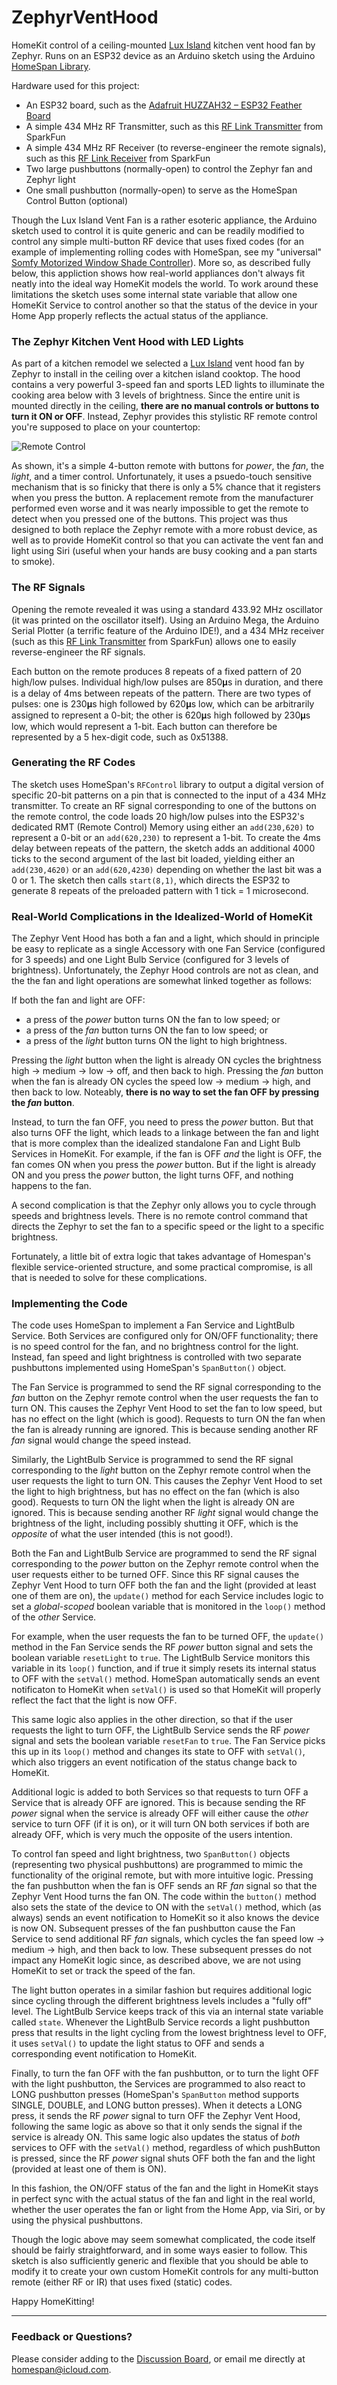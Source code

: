 # ZephyrVentHood
 
HomeKit control of a ceiling-mounted <a href="https://zephyronline.com/product/lux-island-range-hood/">Lux Island</a> kitchen vent hood fan by Zephyr.  Runs on an ESP32 device as an Arduino sketch using the Arduino [HomeSpan Library](https://github.com/HomeSpan/HomeSpan).

Hardware used for this project:

* An ESP32 board, such as the [Adafruit HUZZAH32 – ESP32 Feather Board](https://www.adafruit.com/product/3405?gclid=EAIaIQobChMIh9-Rk4nx7QIVEvDACh0IRwiGEAYYBiABEgJSMPD_BwE)
* A simple 434 MHz RF Transmitter, such as this [RF Link Transmitter](https://www.sparkfun.com/products/10534) from SparkFun
* A simple 434 MHz RF Receiver (to reverse-engineer the remote signals), such as this [RF Link Receiver](https://www.sparkfun.com/products/10532) from SparkFun
* Two large pushbuttons (normally-open) to control the Zephyr fan and Zephyr light
* One small pushbutton (normally-open) to serve as the HomeSpan Control Button (optional)

Though the Lux Island Vent Fan is a rather esoteric appliance, the Arduino sketch used to control it is quite generic and can be readily modified to control any simple multi-button RF device that uses fixed codes (for an example of implementing rolling codes with HomeSpan, see my "universal" [Somfy Motorized Window Shade Controller](https://github.com/HomeSpan/SomfyRTS)).  More so, as described fully below, this appliction shows how real-world appliances don't always fit neatly into the ideal way HomeKit models the world.  To work around these limitations the sketch uses some internal state variable that allow one HomeKit Service to control another so that the status of the device in your Home App properly reflects the actual status of the appliance.  

### The Zephyr Kitchen Vent Hood with LED Lights

As part of a kitchen remodel we selected a <a href="https://zephyronline.com/product/lux-island-range-hood/">Lux Island</a> vent hood fan by Zephyr to install in the ceiling over a kitchen island cooktop.  The hood contains a very powerful 3-speed fan and sports LED lights to illuminate the cooking area below with 3 levels of brightness.  Since the entire unit is mounted directly in the ceiling, **there are no manual controls or buttons to turn it ON or OFF**.  Instead, Zephyr provides this stylistic RF remote control you're supposed to place on your countertop:

![Remote Control](images/zephyr-remote.png)

As shown, it's a simple 4-button remote with buttons for *power*, the *fan*, the *light*, and a timer control.  Unfortunately, it uses a psuedo-touch sensitive mechanism that is so finicky that there is only a 5% chance that it registers when you press the button.  A replacement remote from the manufacturer performed even worse and it was nearly impossible to get the remote to detect when you pressed one of the buttons.  This project was thus designed to both replace the Zephyr remote with a more robust device, as well as to provide HomeKit control so that you can activate the vent fan and light using Siri (useful when your hands are busy cooking and a pan starts to smoke).

### The RF Signals

Opening the remote revealed it was using a standard 433.92 MHz oscillator (it was printed on the oscillator itself).  Using an Arduino Mega, the Arduino Serial Plotter (a terrific feature of the Arduino IDE!), and a 434 MHz receiver (such as this [RF Link Transmitter](https://www.sparkfun.com/products/10534) from SparkFun) allows one to easily reverse-engineer the RF signals.  

Each button on the remote produces 8 repeats of a fixed pattern of 20 high/low pulses. Individual high/low pulses are 850𝛍s in duration, and there is a delay of 4ms between repeats of the pattern.  There are two types of pulses:  one is 230𝛍s high followed by 620𝛍s low, which can be arbitrarily assigned to represent a 0-bit; the other is 620𝛍s high followed by 230𝛍s low, which would represent a 1-bit.  Each button can therefore be represented by a 5 hex-digit code, such as 0x51388.

### Generating the RF Codes

The sketch uses HomeSpan's `RFControl` library to output a digital version of specific 20-bit patterns on a pin that is connected to the input of a 434 MHz transmitter.  To create an RF signal corresponding to one of the buttons on the remote control, the code loads 20 high/low pulses into the ESP32's dedicated RMT (Remote Control) Memory using either an `add(230,620)` to represent a 0-bit or an `add(620,230)` to represent a 1-bit.  To create the 4ms delay between repeats of the pattern, the sketch adds an additional 4000 ticks to the second argument of the last bit loaded, yielding either an `add(230,4620)` or an `add(620,4230)` depending on whether the last bit was a 0 or 1.  The sketch then calls `start(8,1)`, which directs the ESP32 to generate 8 repeats of the preloaded pattern with 1 tick = 1 microsecond.

### Real-World Complications in the Idealized-World of HomeKit

The Zephyr Vent Hood has both a fan and a light, which should in principle be easy to replicate as a single Accessory with one Fan Service (configured for 3 speeds) and one Light Bulb Service (configured for 3 levels of brightness).  Unfortunately, the Zephyr Hood controls are not as clean, and the the fan and light operations are somewhat linked together as follows:

If both the fan and light are OFF:

* a press of the *power* button turns ON the fan to low speed; or
* a press of the *fan* button turns ON the fan to low speed; or
* a press of the *light* button turns ON the light to high brightness.

Pressing the *light* button when the light is already ON cycles the brightness high → medium → low → off, and then back to high.  Pressing the *fan* button when the fan is already ON cycles the speed low → medium → high, and then back to low.  Noteably, **there is no way to set the fan OFF by pressing the *fan* button**.

Instead, to turn the fan OFF, you need to press the *power* button.  But that also turns OFF the light, which leads to a linkage between the fan and light that is more complex than the idealized standalone Fan and Light Bulb Services in HomeKit.  For example, if the fan is OFF *and* the light is OFF, the fan comes ON when you press the *power* button.  But if the light is already ON and you press the *power* button, the light turns OFF, and nothing happens to the fan.

A second complication is that the Zephyr only allows you to cycle through speeds and brightness levels.  There is no remote control command that directs the Zephyr to set the fan to a specific speed or the light to a specific brightness.

Fortunately, a little bit of extra logic that takes advantage of Homespan's flexible service-oriented structure, and some practical compromise, is all that is needed to solve for these complications.

### Implementing the Code

The code uses HomeSpan to implement a Fan Service and LightBulb Service.  Both Services are configured only for ON/OFF functionality; there is no speed control for the fan, and no brightness control for the light.  Instead, fan speed and light brightness is controlled with two separate pushbuttons implemented using HomeSpan's `SpanButton()` object.

The Fan Service is programmed to send the RF signal corresponding to the *fan* button on the Zephyr remote control when the user requests the fan to turn ON.  This causes the Zephyr Vent Hood to set the fan to low speed, but has no effect on the light (which is good).  Requests to turn ON the fan when the fan is already running are ignored.  This is because sending another RF *fan* signal would change the speed instead.

Similarly, the LightBulb Service is programmed to send the RF signal corresponding to the *light* button on the Zephyr remote control when the user requests the light to turn ON.  This causes the Zephyr Vent Hood to set the light to high brightness, but has no effect on the fan (which is also good).  Requests to turn ON the light when the light is already ON are ignored.  This is because sending another RF *light* signal would change the brightness of the light, including possibly shutting it OFF, which is the *opposite* of what the user intended (this is not good!).

Both the Fan and LightBulb Service are programmed to send the RF signal corresponding to the *power* button on the Zephyr remote control when the user requests either to be turned OFF.  Since this RF signal causes the Zephyr Vent Hood to turn OFF both the fan and the light (provided at least one of them are on), the `update()` method for each Service includes logic to set a *global-scoped* boolean variable that is monitored in the `loop()` method of the *other* Service.

For example, when the user requests the fan to be turned OFF, the `update()` method in the Fan Service sends the RF *power* button signal and sets the boolean variable `resetLight` to `true`.  The LightBulb Service monitors this variable in its `loop()` function, and if true it simply resets its internal status to OFF with the `setVal()` method.  HomeSpan automatically sends an event notificaton to HomeKit when `setVal()` is used so that HomeKit will properly reflect the fact that the light is now OFF.

This same logic also applies in the other direction, so that if the user requests the light to turn OFF, the LightBulb Service sends the RF *power* signal and sets the boolean variable `resetFan` to `true`.  The Fan Service picks this up in its `loop()` method and changes its state to OFF with `setVal()`, which also triggers an event notification of the status change back to HomeKit.

Additional logic is added to both Services so that requests to turn OFF a Service that is already OFF are ignored.  This is because sending the RF *power* signal when the service is already OFF will either cause the *other* service to turn OFF (if it is on), or it will turn ON both services if both are already OFF, which is very much the opposite of the users intention.

To control fan speed and light brightness, two `SpanButton()` objects (representing two physical pushbuttons) are programmed to mimic the functionality of the original remote, but with more intuitive logic.  Pressing the fan pushbutton when the fan is OFF sends an RF *fan* signal so that the Zephyr Vent Hood turns the fan ON.  The code within the `button()` method also sets the state of the device to ON with the `setVal()` method, which (as always) sends an event notification to HomeKit so it also knows the device is now ON.  Subsequent presses of the fan pushbutton cause the Fan Service to send additional RF *fan* signals, which cycles the fan speed low → medium → high, and then back to low.  These subsequent presses do not impact any HomeKit logic since, as described above, we are not using HomeKit to set or track the speed of the fan.

The light button operates in a similar fashion but requires additional logic since cycling through the different brightness levels includes a "fully off" level.  The LightBulb Service keeps track of this via an internal state variable called `state`.  Whenever the LightBulb Service records a light pushbutton press that results in the light cycling from the lowest brightness level to OFF, it uses `setVal()` to update the light status to OFF and sends a corresponding event notification to HomeKit. 

Finally, to turn the fan OFF with the fan pushbutton, or to turn the light OFF with the light pushbutton, the Services are programmed to also react to LONG pushbutton presses (HomeSpan's `SpanButton` method supports SINGLE, DOUBLE, and LONG button presses).  When it detects a LONG press, it sends the RF *power* signal to turn OFF the Zephyr Vent Hood, following the same logic as above so that it only sends the signal if the service is already ON.  This same logic also updates the status of *both* services to OFF with the `setVal()` method, regardless of which pushButton is pressed, since the RF *power* signal shuts OFF both the fan and the light (provided at least one of them is ON).

In this fashion, the ON/OFF status of the fan and the light in HomeKit stays in perfect sync with the actual status of the fan and light in the real world, whether the user operates the fan or light from the Home App, via Siri, or by using the physical pushbuttons.

Though the logic above may seem somewhat complicated, the code itself should be fairly straightforward, and in some ways easier to follow.  This sketch is also sufficiently generic and flexible that you should be able to modify it to create your own custom HomeKit controls for any multi-button remote (either RF or IR) that uses fixed (static) codes.

Happy HomeKitting!

---

### Feedback or Questions?

Please consider adding to the [Discussion Board](https://github.com/HomeSpan/HomeSpan/discussions), or email me directly at [homespan@icloud.com](mailto:homespan@icloud.com).
